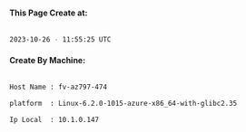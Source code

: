 
   
#### This Page Create at:

```bash

2023-10-26 - 11:55:25 UTC

```

#### Create By Machine:

```bash

Host Name : fv-az797-474

platform  : Linux-6.2.0-1015-azure-x86_64-with-glibc2.35

Ip Local  : 10.1.0.147

```


